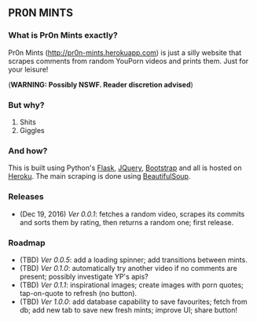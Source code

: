 ## PR0N MINTS


### What is Pr0n Mints exactly?

Pr0n Mints (http://pr0n-mints.herokuapp.com) is just a silly website that scrapes comments
from random YouPorn videos and prints them. Just for your leisure!

(**WARNING: Possibly NSWF. Reader discretion advised**)


### But why?

1. Shits
2. Giggles


### And how?

This is built using Python's [Flask](http://flask.pocoo.org/), [JQuery](https://jquery.com/), [Bootstrap](http://getbootstrap.com/)
and all is hosted on [Heroku](https://heroku.com).
The main scraping is done using [BeautifulSoup](https://www.crummy.com/software/BeautifulSoup/).

### Releases

- (Dec 19, 2016) *Ver 0.0.1*: fetches a random video, scrapes its commits and sorts them by rating, then returns a random one; first release.


### Roadmap

- (TBD) *Ver 0.0.5*: add a loading spinner; add transitions between mints.
- (TBD) *Ver 0.1.0*: automatically try another video if no comments are present; possibly investigate YP's apis?
- (TBD) *Ver 0.1.1*: inspirational images; create images with porn quotes; tap-on-quote to refresh (no button).
- (TBD) *Ver 1.0.0*: add database capability to save favourites; fetch from db; add new tab to save new fresh mints; improve UI; share button!
